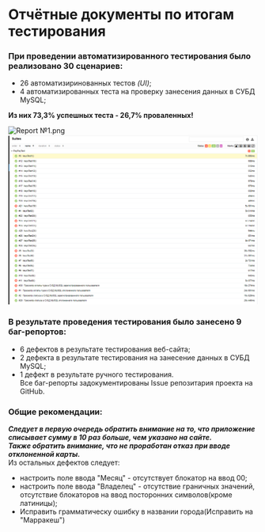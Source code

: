 # Отчётные документы по итогам тестирования
### При проведении автоматизированного тестирования было реализовано 30 сценариев:
 - 26 автоматизиринованных тестов *(UI)*;
 - 4 автоматизированных теста на проверку занесения данных в СУБД MySQL;  

__Из них 73,3% успешных теста - 26,7% проваленных!__    

![Report №1.png](Images%2FReport%20%B91.png)  
![Report 2.png](Images%2FReport%202.png)  
### В результате проведения тестирования было занесено 9 баг-репортов:
- 6 дефектов в результате тестирования веб-сайта;
- 2 дефекта в результате тестирования на занесение данных в СУБД MySQL;
- 1 дефект в результате ручного тестирования.  
Все баг-репорты задокументированы Issue репозитария проекта на GitHub.

### Общие рекомендации: 
***Следует в первую очередь обратить внимание на то, что приложение списывает сумму в 10 раз больше, чем указано на сайте.  
Также обратить внимание, что не проработан отказ при вводе отклоненной карты.***  
Из остальных дефектов следует:
 - настроить поле ввода "Месяц" - отсутствует блокатор на ввод 00;
 - настроить поле ввода "Владелец" - отсутствие граничных значений, 
отсутствие блокаторов на ввод посторонних символов(кроме латиницы);
 - Исправить грамматическу ошибку в названии города(Исправить на "Марракеш")
